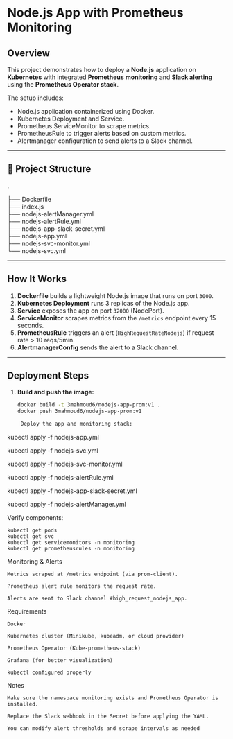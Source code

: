 # Node.js App with Prometheus Monitoring

##  Overview
This project demonstrates how to deploy a **Node.js** application on **Kubernetes** with integrated **Prometheus monitoring** and **Slack alerting** using the **Prometheus Operator stack**.

The setup includes:
- Node.js application containerized using Docker.
- Kubernetes Deployment and Service.
- Prometheus ServiceMonitor to scrape metrics.
- PrometheusRule to trigger alerts based on custom metrics.
- Alertmanager configuration to send alerts to a Slack channel.

---

## 🧱 Project Structure
.

├── Dockerfile  
├── index.js  
├── nodejs-alertManager.yml  
├── nodejs-alertRule.yml  
├── nodejs-app-slack-secret.yml  
├── nodejs-app.yml  
├── nodejs-svc-monitor.yml  
└── nodejs-svc.yml


---

##  How It Works

1. **Dockerfile** builds a lightweight Node.js image that runs on port `3000`.
2. **Kubernetes Deployment** runs 3 replicas of the Node.js app.
3. **Service** exposes the app on port `32000` (NodePort).
4. **ServiceMonitor** scrapes metrics from the `/metrics` endpoint every 15 seconds.
5. **PrometheusRule** triggers an alert (`HighRequestRateNodejs`) if request rate > 10 reqs/5min.
6. **AlertmanagerConfig** sends the alert to a Slack channel.

---

##  Deployment Steps

1. **Build and push the image:**
   ```bash
   docker build -t 3mahmoud6/nodejs-app-prom:v1 .
   docker push 3mahmoud6/nodejs-app-prom:v1

    Deploy the app and monitoring stack:

kubectl apply -f nodejs-app.yml 

kubectl apply -f nodejs-svc.yml

kubectl apply -f nodejs-svc-monitor.yml

kubectl apply -f nodejs-alertRule.yml

kubectl apply -f nodejs-app-slack-secret.yml

kubectl apply -f nodejs-alertManager.yml


Verify components:

    kubectl get pods
    kubectl get svc
    kubectl get servicemonitors -n monitoring
    kubectl get prometheusrules -n monitoring

 Monitoring & Alerts

    Metrics scraped at /metrics endpoint (via prom-client).

    Prometheus alert rule monitors the request rate.

    Alerts are sent to Slack channel #high_request_nodejs_app.

 Requirements

    Docker

    Kubernetes cluster (Minikube, kubeadm, or cloud provider)

    Prometheus Operator (Kube-prometheus-stack)
    
    Grafana (for better visualization)

    kubectl configured properly

 Notes

    Make sure the namespace monitoring exists and Prometheus Operator is installed.

    Replace the Slack webhook in the Secret before applying the YAML.

    You can modify alert thresholds and scrape intervals as needed
